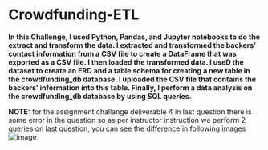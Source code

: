 # Crowdfunding-ETL
**In this Challenge, I used Python, Pandas, and Jupyter notebooks to do the extract and transform the data. I extracted and transformed the backers’ contact information from a CSV file to create a DataFrame that was exported as a CSV file. I then loaded the transformed data. I useD the dataset to create an ERD and a table schema for creating a new table in the crowdfunding_db database. I uploaded the CSV file that contains the backers’ information into this table. Finally, I perform a data analysis on the crowdfunding_db database by using SQL queries.**

**NOTE:** for the assignment challange deliverable 4 in last question there is some error in the question so as per instructor instruction we perform 2 queries on last question, you can see the difference in following images
![image](link)
